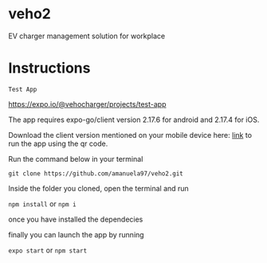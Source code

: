# veho2

 EV charger management solution for workplace

# Instructions

`Test App`

https://expo.io/@vehocharger/projects/test-app

The app requires expo-go/client version 2.17.6 for android and 2.17.4 for iOS.

Download the client version mentioned on your mobile device here: [link](https://m.apkpure.com/expo/host.exp.exponent/versions) to run the app using the qr code.


Run the command below in your terminal

`git clone https://github.com/amanuela97/veho2.git`

Inside the folder you cloned, open the terminal and run

`npm install` or `npm i`

once you have installed the dependecies

finally you can launch the app by running

`expo start` or `npm start`
